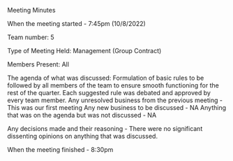 Meeting Minutes

When the meeting started - 7:45pm (10/8/2022)

Team number: 5

Type of Meeting Held: Management (Group Contract)

Members Present: All

The agenda of what was discussed: Formulation of basic rules to be followed by all members of the team to ensure smooth functioning for the rest of the quarter. Each suggested rule was debated and approved by every team member.
  Any unresolved business from the previous meeting - This was our first meeting
  Any new business to be discussed - NA
  Anything that was on the agenda but was not discussed  - NA

Any decisions made and their reasoning - There were no significant dissenting opinions on anything that was discussed.

When the meeting finished - 8:30pm 
